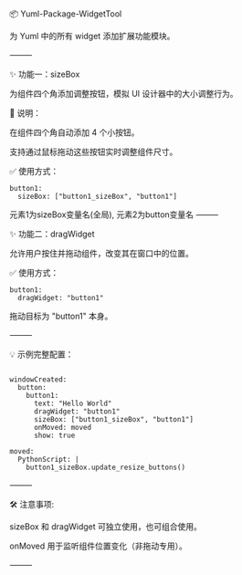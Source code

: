 📦 Yuml-Package-WidgetTool

为 Yuml 中的所有 widget 添加扩展功能模块。

⸻

✨ 功能一：sizeBox

为组件四个角添加调整按钮，模拟 UI 设计器中的大小调整行为。

🔧 说明：

在组件四个角自动添加 4 个小按钮。

支持通过鼠标拖动这些按钮实时调整组件尺寸。

✅ 使用方式：
```yuml
button1:
  sizeBox: ["button1_sizeBox", "button1"]
```

元素1为sizeBox变量名(全局), 元素2为button变量名
⸻

✨ 功能二：dragWidget

允许用户按住并拖动组件，改变其在窗口中的位置。

✅ 使用方式：
```yuml
button1:
  dragWidget: "button1"
```
拖动目标为 "button1" 本身。

⸻

💡 示例完整配置：
```yuml

windowCreated:
  button:
    button1:
      text: "Hello World"
      dragWidget: "button1"
      sizeBox: ["button1_sizeBox", "button1"]
      onMoved: moved
      show: true

moved:
  PythonScript: |
    button1_sizeBox.update_resize_buttons()

```
⸻

🛠️ 注意事项:

sizeBox 和 dragWidget 可独立使用，也可组合使用。

onMoved 用于监听组件位置变化（非拖动专用）。

⸻
